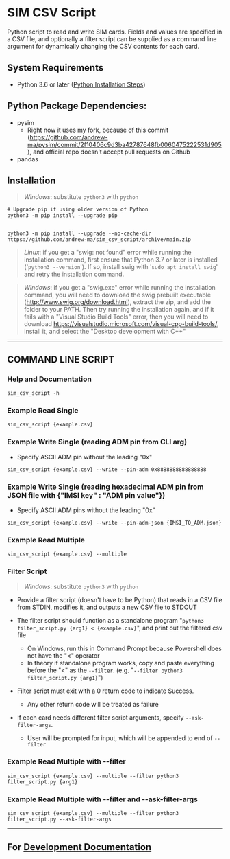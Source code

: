 # SIM CSV Script
Python script to read and write SIM cards.
Fields and values are specified in a CSV file, and optionally a filter script can be supplied as a command line argument for dynamically changing the CSV contents for each card.

## System Requirements
* Python 3.6 or later ([Python Installation Steps](python_installation_steps.md))

## Python Package Dependencies:
* pysim
    * Right now it uses my fork, because of this commit (https://github.com/andrew-ma/pysim/commit/2f10406c9d3ba42787648fb0060475222531d905), and official repo doesn't accept pull requests on Github
* pandas

## Installation
> _Windows_: substitute `python3` with `python`
```
# Upgrade pip if using older version of Python
python3 -m pip install --upgrade pip


python3 -m pip install --upgrade --no-cache-dir https://github.com/andrew-ma/sim_csv_script/archive/main.zip
```
> _Linux_: if you get a "swig: not found" error while running the installation command, first ensure that Python 3.7 or later is installed ('`python3 --version`').  If so, install swig with '`sudo apt install swig`' and retry the installation command.

> _Windows_: if you get a "swig.exe" error while running the installation command, you will need to download the swig prebuilt executable (http://www.swig.org/download.html), extract the zip, and add the folder to your PATH.  Then try running the installation again, and if it fails with a "Visual Studio Build Tools" error, then you will need to download https://visualstudio.microsoft.com/visual-cpp-build-tools/, install it, and select the "Desktop development with C++"


---

## __COMMAND LINE SCRIPT__


### Help and Documentation
```
sim_csv_script -h
```

### Example Read Single
```
sim_csv_script {example.csv}
```

### Example Write Single (reading ADM pin from CLI arg)
* Specify ASCII ADM pin without the leading "0x"
```
sim_csv_script {example.csv} --write --pin-adm 0x8888888888888888
```

### Example Write Single (reading hexadecimal ADM pin from JSON file with {"IMSI key" : "ADM pin value"})
* Specify ASCII ADM pins without the leading "0x"
```
sim_csv_script {example.csv} --write --pin-adm-json {IMSI_TO_ADM.json}
```

### Example Read Multiple
```
sim_csv_script {example.csv} --multiple
```


### **Filter Script**
> _Windows_: substitute `python3` with `python`
* Provide a filter script (doesn't have to be Python) that reads in a CSV file from STDIN, modifies it, and outputs a new CSV file to STDOUT

* The filter script should function as a standalone program "`python3 filter_script.py {arg1} < {example.csv}`", and print out the filtered csv file
   * On Windows, run this in Command Prompt because Powershell does not have the "<" operator
   * In theory if standalone program works, copy and paste everything before the "<" as the `--filter`. (e.g. "`--filter python3 filter_script.py {arg1}`")

* Filter script must exit with a 0 return code to indicate Success.
  * Any other return code will be treated as failure

* If each card needs different filter script arguments, specify `--ask-filter-args`.
  * User will be prompted for input, which will be appended to end of `--filter` 


### Example Read Multiple with --filter
```
sim_csv_script {example.csv} --multiple --filter python3 filter_script.py {arg1}
```

### Example Read Multiple with --filter and --ask-filter-args
```
sim_csv_script {example.csv} --multiple --filter python3 filter_script.py --ask-filter-args
```

---

## For [Development Documentation](development.md)